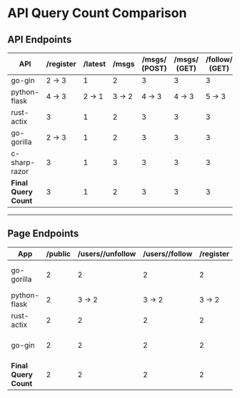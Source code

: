 # API Query Count Comparison

## API Endpoints

| API                 | /register | /latest | /msgs | /msgs/<username> (POST) | /msgs/<username> (GET) | /follow/<username> (GET) | /follow/<username> |
|---------------------|-----------|---------|-------|--------------------------|-------------------------|---------------------------|---------------------|
| go-gin                | 2 → 3     | 1       | 2     | 3                        | 3                     | 3                         | 4                   |
| python-flask          | 4 → 3     | 2 → 1   | 3 → 2 | 4 → 3                     | 4 → 3                | 5 → 3                     | 5 → 4               |
| rust-actix            | 3         | 1       | 2     | 3                        | 3                     | 3                         | 1                   |
| go-gorilla            | 2 → 3     | 1       | 2     | 3                        | 3                     | 3                         | 4                   |
| c-sharp-razor         | 3         | 1       | 3     | 3                        | 3                     | 3                         | 4                   |
| **Final Query Count** | 3         | 1       | 2     | 3                        | 3                     | 3                         | 4                   |

---

## Page Endpoints 

| App                   | /public | /users/<username>/unfollow | /users/<username>/follow  | /register | /logout | /login | /add_message | /       | /username |
|-----------------------|---------|----------------------------|---------------------------|-----------|---------|--------|--------------|---------|-----------|
| go-gorilla            | 2       | 2                          | 2                         | 2         | 0       | 3 → 1  | 2            | 3 → 2   | 4         |
| python-flask          | 2       | 3 → 2                      | 3 → 2                     | 3 → 2     | 1 → 0   | 2 → 1  | 2            | 2       | 4         |
| rust-actix            | 2       | 2                          | 2                         | 2         | 0       | 2 → 1  | 2            | 2       | 4         |  
| go-gin                | 2       | 2                          | 2                         | 2         | 0       | 3 → 1  | 2            | 3 → 2   | 4         |
| **Final Query Count** | 2       | 2                          | 2                         | 2         | 0       | 1      | 2            | 2       | 4         | 
